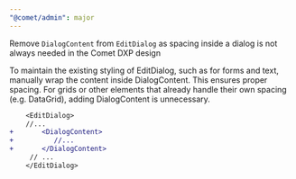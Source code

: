```yaml
---
"@comet/admin": major
---
```


Remove `DialogContent` from `EditDialog` as spacing inside a dialog is not always needed in the Comet DXP design

To maintain the existing styling of EditDialog, such as for forms and text, manually wrap the content inside DialogContent. This ensures proper spacing.
For grids or other elements that already handle their own spacing (e.g. DataGrid), adding DialogContent is unnecessary.

```diff
    <EditDialog>
    //...
+       <DialogContent>
+          //...
+       </DialogContent>
     // ...
    </EditDialog>
```

